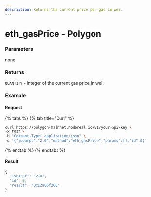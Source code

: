 ```yaml
---
description: Returns the current price per gas in wei.
---
```


# eth\_gasPrice - Polygon

### Parameters

none

### Returns

`QUANTITY` - integer of the current gas price in wei.

### **Example**

#### Request

{% tabs %}
{% tab title="Curl" %}
```bash
curl https://polygon-mainnet.nodereal.io/v1/your-api-key \
-X POST \
-H "Content-Type: application/json" \
-d '{"jsonrpc":"2.0","method":"eth_gasPrice","params":[],"id":0}'
```
{% endtab %}
{% endtabs %}

#### Result

```javascript
{
  "jsonrpc": "2.0",
  "id": 0,
  "result": "0x12a05f200"
}
```
